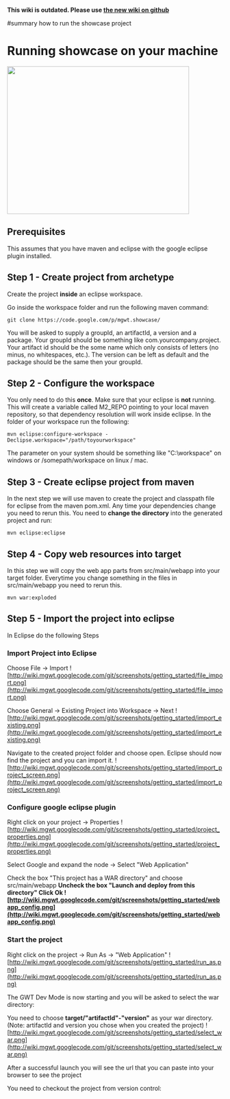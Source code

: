 **This wiki is outdated. Please use [the new wiki on github](https://github.com/mgwt/mgwt/wiki)**

#summary how to run the showcase project


# Running showcase on your machine #

<a href='http://www.youtube.com/watch?feature=player_embedded&v=ZpXnZNjPDlU' target='_blank'><img src='http://img.youtube.com/vi/ZpXnZNjPDlU/0.jpg' width='425' height=344 /></a>

## Prerequisites ##
This assumes that you have maven and eclipse with the google eclipse plugin installed.


## Step 1 - Create project from archetype ##
Create the project **inside** an eclipse workspace.

Go inside the workspace folder and run the following maven command:
```
git clone https://code.google.com/p/mgwt.showcase/
```

You will be asked to supply a groupId, an artifactId, a version and a package.
Your groupId should be something like com.yourcompany.project. Your artifact id should be the some name which only consists of letters (no minus, no whitespaces, etc.). The version can be left as default and the package should be the same then your groupId.

## Step 2 - Configure the workspace ##
You only need to do this **once**. Make sure that your eclipse is **not** running. This will create a variable called M2\_REPO pointing to your local maven repository, so that dependency resolution will work inside eclipse.
In the folder of your workspace run the following:
```
mvn eclipse:configure-workspace -Declipse.workspace="/path/toyourworkspace"
```
The parameter on your system should be something like "C:\workspace" on windows or /somepath/workspace on linux / mac.

## Step 3 - Create eclipse project from maven ##
In the next step we will use maven to create the project and classpath file for eclipse from the maven pom.xml. Any time your dependencies change you need to rerun this. You need to **change the directory** into the generated project and run:

```
mvn eclipse:eclipse
```

## Step 4 - Copy web resources into target ##
In this step we will copy the web app parts from src/main/webapp into your target folder. Everytime you change something in the files in src/main/webapp you need to rerun this.
```
mvn war:exploded
```


## Step 5 - Import the project into eclipse ##
In Eclipse do the following Steps

### Import Project into Eclipse ###
Choose File -> Import
![http://wiki.mgwt.googlecode.com/git/screenshots/getting_started/file_import.png](http://wiki.mgwt.googlecode.com/git/screenshots/getting_started/file_import.png)

Choose General -> Existing Project into Workspace -> Next
![http://wiki.mgwt.googlecode.com/git/screenshots/getting_started/import_existing.png](http://wiki.mgwt.googlecode.com/git/screenshots/getting_started/import_existing.png)

Navigate to the created project folder and choose open. Eclipse should now find the project and you can import it.
![http://wiki.mgwt.googlecode.com/git/screenshots/getting_started/import_project_screen.png](http://wiki.mgwt.googlecode.com/git/screenshots/getting_started/import_project_screen.png)

### Configure google eclipse plugin ###
Right click on your project -> Properties
![http://wiki.mgwt.googlecode.com/git/screenshots/getting_started/project_properties.png](http://wiki.mgwt.googlecode.com/git/screenshots/getting_started/project_properties.png)

Select Google and expand the node -> Select "Web Application"


Check the box "This project has a WAR directory" and choose src/main/webapp
**Uncheck the box "Launch and deploy from this directory"
Click Ok
![http://wiki.mgwt.googlecode.com/git/screenshots/getting_started/webapp_config.png](http://wiki.mgwt.googlecode.com/git/screenshots/getting_started/webapp_config.png)**

### Start the project ###
Right click on the project -> Run As -> "Web Application"
![http://wiki.mgwt.googlecode.com/git/screenshots/getting_started/run_as.png](http://wiki.mgwt.googlecode.com/git/screenshots/getting_started/run_as.png)


The GWT Dev Mode is now starting and you will be asked to select the war directory:


You need to choose **target/"artifactId"-"version"** as your war directory.
(Note: artifactId and version you chose when you created the project)
![http://wiki.mgwt.googlecode.com/git/screenshots/getting_started/select_war.png](http://wiki.mgwt.googlecode.com/git/screenshots/getting_started/select_war.png)

After a successful launch you will see the url that you can paste into your browser to see the project

You need to checkout the project from version control: